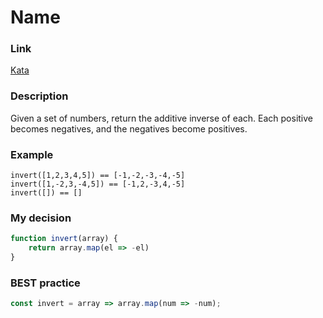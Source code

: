 # Name

### Link

[Kata](https://www.codewars.com/kata/5899dc03bc95b1bf1b0000ad/train/javascript)

### Description
Given a set of numbers, return the additive inverse of each. Each positive becomes negatives, and the negatives become positives.


### Example

``` 
invert([1,2,3,4,5]) == [-1,-2,-3,-4,-5]
invert([1,-2,3,-4,5]) == [-1,2,-3,4,-5]
invert([]) == []
```


### My decision

```javascript
function invert(array) {
    return array.map(el => -el)
}
```

### BEST practice

```javascript
const invert = array => array.map(num => -num);
```
